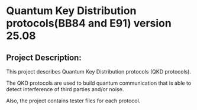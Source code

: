 # Quantum Key Distribution protocols(BB84 and E91) version 25.08

## Project Description:
This project describes Quantum Key Distribution protocols (QKD protocols).

The QKD protocols are used to build quantum communication that is able to detect interference of third parties and/or noise.

Also, the project contains tester files for each protocol.
